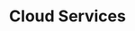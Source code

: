 ---
layout: content
title: Cloud Services
tagline: To keep your sensitive information safe and comply with regulations, it’s critical to protect your entire corporate network—including branches and mobile workers—from existing and potential threats.
permalink: /cloud/
---